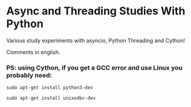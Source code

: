 # Async and Threading Studies With Python

Various study experiments with asyncio, Python Threading and Cython!

Comments in english.

### PS: using Cython, if you get a GCC error and use Linux you probably need:

`sudo apt-get install python3-dev`

`sudo apt-get install unixodbc-dev`